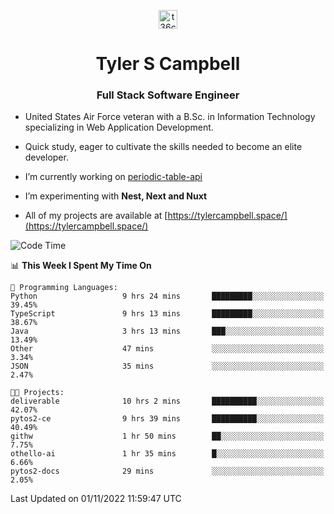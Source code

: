 <p align="center">
<a href="https://www.linkedin.com/in/t36campbell" target="blank"><img align="center" src="https://ik.imagekit.io/t36campbell/Portfolio/linkedin.png.original_m8bbGgPh6.png" alt="t36campbell" height="30" width="30" /></a>
</p>
<h1 align="center">Tyler S Campbell</h1>
<h3 align="center">Full Stack Software Engineer</h3>

* United States Air Force veteran with a B.Sc. in Information Technology specializing in Web Application Development. 

* Quick study, eager to cultivate the skills needed to become an elite developer.

* I’m currently working on [periodic-table-api](https://github.com/t36campbell/periodic-table-api)

* I’m experimenting with **Nest, Next and Nuxt**

* All of my projects are available at [https://tylercampbell.space/](https://tylercampbell.space/)

<!--START_SECTION:waka-->
![Code Time](http://img.shields.io/badge/Code%20Time-1%2C963%20hrs%2027%20mins-blue)

📊 **This Week I Spent My Time On** 

```text
💬 Programming Languages: 
Python                   9 hrs 24 mins       █████████░░░░░░░░░░░░░░░░   39.45% 
TypeScript               9 hrs 13 mins       █████████░░░░░░░░░░░░░░░░   38.67% 
Java                     3 hrs 13 mins       ███░░░░░░░░░░░░░░░░░░░░░░   13.49% 
Other                    47 mins             ░░░░░░░░░░░░░░░░░░░░░░░░░   3.34% 
JSON                     35 mins             ░░░░░░░░░░░░░░░░░░░░░░░░░   2.47%

🐱‍💻 Projects: 
deliverable              10 hrs 2 mins       ██████████░░░░░░░░░░░░░░░   42.07% 
pytos2-ce                9 hrs 39 mins       ██████████░░░░░░░░░░░░░░░   40.49% 
githw                    1 hr 50 mins        ██░░░░░░░░░░░░░░░░░░░░░░░   7.75% 
othello-ai               1 hr 35 mins        █░░░░░░░░░░░░░░░░░░░░░░░░   6.66% 
pytos2-docs              29 mins             ░░░░░░░░░░░░░░░░░░░░░░░░░   2.05%

```


 Last Updated on 01/11/2022 11:59:47 UTC
<!--END_SECTION:waka-->
